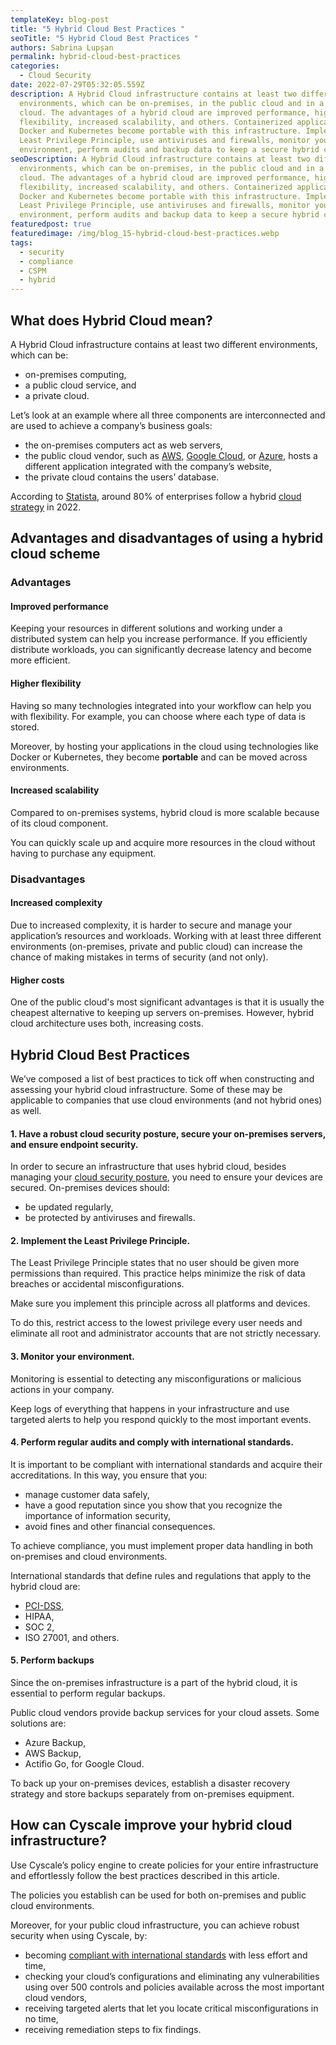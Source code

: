 ```yaml
---
templateKey: blog-post
title: "5 Hybrid Cloud Best Practices "
seoTitle: "5 Hybrid Cloud Best Practices "
authors: Sabrina Lupșan
permalink: hybrid-cloud-best-practices
categories:
  - Cloud Security
date: 2022-07-29T05:32:05.559Z
description: A Hybrid Cloud infrastructure contains at least two different
  environments, which can be on-premises, in the public cloud and in a private
  cloud. The advantages of a hybrid cloud are improved performance, higher
  flexibility, increased scalability, and others. Containerized applications in
  Docker and Kubernetes become portable with this infrastructure. Implement the
  Least Privilege Principle, use antiviruses and firewalls, monitor your
  environment, perform audits and backup data to keep a secure hybrid cloud.
seoDescription: A Hybrid Cloud infrastructure contains at least two different
  environments, which can be on-premises, in the public cloud and in a private
  cloud. The advantages of a hybrid cloud are improved performance, higher
  flexibility, increased scalability, and others. Containerized applications in
  Docker and Kubernetes become portable with this infrastructure. Implement the
  Least Privilege Principle, use antiviruses and firewalls, monitor your
  environment, perform audits and backup data to keep a secure hybrid cloud.
featuredpost: true
featuredimage: /img/blog_15-hybrid-cloud-best-practices.webp
tags:
  - security
  - compliance
  - CSPM
  - hybrid
---
```

<!--StartFragment-->

## What does Hybrid Cloud mean? 

A Hybrid Cloud infrastructure contains at least two different environments, which can be: 

* on-premises computing,  
* a public cloud service, and  
* a private cloud. 

Let’s look at an example where all three components are interconnected and are used to achieve a company’s business goals: 

* the on-premises computers act as web servers,  
* the public cloud vendor, such as [AWS](https://cyscale.com/use-cases/aws-cloud-security/), [Google Cloud](https://cyscale.com/use-cases/gcp-cloud-security/), or [Azure](https://cyscale.com/use-cases/azure-cloud-security/), hosts a different application integrated with the company’s website, 
* the private cloud contains the users’ database. 

According to [Statista](https://www.statista.com/topics/7914/hybrid-cloud/), around 80% of enterprises follow a hybrid [cloud strategy](https://cyscale.com/blog/cloud-security-strategy-best-practices-tutorials/) in 2022. 

## Advantages and disadvantages of using a hybrid cloud scheme

### Advantages 

#### Improved performance 

Keeping your resources in different solutions and working under a distributed system can help you increase performance. If you efficiently distribute workloads, you can significantly decrease latency and become more efficient. 

#### Higher flexibility 

Having so many technologies integrated into your workflow can help you with flexibility. For example, you can choose where each type of data is stored. 

Moreover, by hosting your applications in the cloud using technologies like Docker or Kubernetes, they become **portable** and can be moved across environments. 

#### Increased scalability 

Compared to on-premises systems, hybrid cloud is more scalable because of its cloud component. 

You can quickly scale up and acquire more resources in the cloud without having to purchase any equipment. 

### Disadvantages 

#### Increased complexity 

Due to increased complexity, it is harder to secure and manage your application’s resources and workloads. Working with at least three different environments (on-premises, private and public cloud) can increase the chance of making mistakes in terms of security (and not only). 

#### Higher costs 

One of the public cloud's most significant advantages is that it is usually the cheapest alternative to keeping up servers on-premises. However, hybrid cloud architecture uses both, increasing costs. 

## Hybrid Cloud Best Practices 

We’ve composed a list of best practices to tick off when constructing and assessing your hybrid cloud infrastructure. Some of these may be applicable to companies that use cloud environments (and not hybrid ones) as well. 

#### 1. Have a robust cloud security posture, secure your on-premises servers, and ensure endpoint security. 

In order to secure an infrastructure that uses hybrid cloud, besides managing your [cloud security posture](https://cyscale.com/blog/improve-cloud-security-posture/), you need to ensure your devices are secured. On-premises devices should: 

* be updated regularly, 
* be protected by antiviruses and firewalls. 

#### 2. Implement the Least Privilege Principle. 

The Least Privilege Principle states that no user should be given more permissions than required. This practice helps minimize the risk of data breaches or accidental misconfigurations. 

Make sure you implement this principle across all platforms and devices.  

To do this, restrict access to the lowest privilege every user needs and eliminate all root and administrator accounts that are not strictly necessary. 

#### 3. Monitor your environment. 

Monitoring is essential to detecting any misconfigurations or malicious actions in your company.  

Keep logs of everything that happens in your infrastructure and use targeted alerts to help you respond quickly to the most important events. 

#### 4. Perform regular audits and comply with international standards. 

It is important to be compliant with international standards and acquire their accreditations. In this way, you ensure that you: 

* manage customer data safely, 
* have a good reputation since you show that you recognize the importance of information security, 
* avoid fines and other financial consequences. 

To achieve compliance, you must implement proper data handling in both on-premises and cloud environments. 

International standards that define rules and regulations that apply to the hybrid cloud are: 

* [PCI-DSS,](https://cyscale.com/blog/pci-dss-compliance-in-cloud/) 
* HIPAA, 
* SOC 2, 
* ISO 27001, and others. 

#### 5. Perform backups 

Since the on-premises infrastructure is a part of the hybrid cloud, it is essential to perform regular backups.  

Public cloud vendors provide backup services for your cloud assets. Some solutions are: 

* Azure Backup, 
* AWS Backup, 
* Actifio Go, for Google Cloud. 

To back up your on-premises devices, establish a disaster recovery strategy and store backups separately from on-premises equipment. 

## How can Cyscale improve your hybrid cloud infrastructure? 

Use Cyscale’s policy engine to create policies for your entire infrastructure and effortlessly follow the best practices described in this article. 

The policies you establish can be used for both on-premises and public cloud environments. 

Moreover, for your public cloud infrastructure, you can achieve robust security when using Cyscale, by: 

* becoming [compliant with international standards](https://cyscale.com/use-cases/cloud-compliance-and-auditing/) with less effort and time, 
* checking your cloud’s configurations and eliminating any vulnerabilities using over 500 controls and policies available across the most important cloud vendors,  
* receiving targeted alerts that let you locate critical misconfigurations in no time, 
* receiving remediation steps to fix findings. 

<!--EndFragment-->